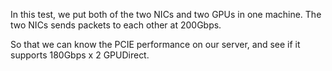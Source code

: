 In this test, we put both of the two NICs and two GPUs in one machine. The two NICs sends packets to each other at 200Gbps.

So that we can know the PCIE performance on our server, and see if it supports 180Gbps x 2 GPUDirect.